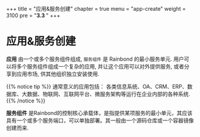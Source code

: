 +++
title = "应用&服务创建"
chapter = true
menu = "app-create"
weight = 3100
pre = "<b>3.3 </b>"
+++

# 应用&服务创建

**应用** 由一个或多个服务组件组成, `服务组件` 是 Rainbond 的最小服务单元. 用户可以将多个服务组件组成一个复杂的应用, 并让这个应用可以对外提供服务, 或者分享到应用市场, 供其他组织独立安装使用.

{{% notice tip %}}
通常意义的应用包括：
各类信息系统、OA、CRM、ERP、数据库、大数据、物联网、互联网平台、微服务架构等运行在企业内部的各种系统.
{{% /notice %}}


**服务组件** 是Rainbond的控制核心承载体，是指提供某项服务的最小单元，其应该具有一个或多个服务端口，可以单独部署。其一般由一个源码仓库或一个容器镜像创建而来.